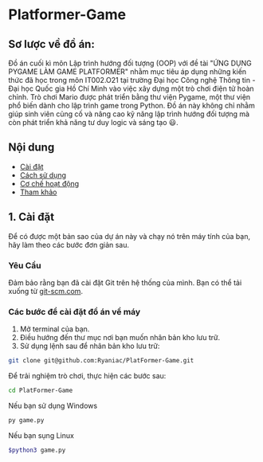 # Platformer-Game
## Sơ lược về đồ án:  
Đồ án cuối kì môn Lập trình hướng đối tượng (OOP) với đề tài "ỨNG DỤNG PYGAME LÀM GAME PLATFORMER" nhằm mục tiêu áp dụng những kiến thức đã học trong môn IT002.O21 tại trường Đại học Công nghệ Thông tin - Đại học Quốc gia Hồ Chí Minh vào việc xây dựng một trò chơi điện tử hoàn chỉnh. Trò chơi Mario được phát triển bằng thư viện Pygame, một thư viện phổ biến dành cho lập trình game trong Python. Đồ án này không chỉ nhằm giúp sinh viên củng cố và nâng cao kỹ năng lập trình hướng đối tượng mà còn phát triển khả năng tư duy logic và sáng tạo :smiley:.

## Nội dung
- [Cài đặt](#Cài_đặt)
- [Cách sử dụng](#Cách_sử_dụng)
- [Cơ chế hoạt động](#Cơ_chế_hoạt_động)
- [Tham khảo](#Tham_khảo)


## 1. Cài đặt 

Để có được một bản sao của dự án này và chạy nó trên máy tính của bạn, hãy làm theo các bước đơn giản sau.

### Yêu Cầu

Đảm bảo rằng bạn đã cài đặt Git trên hệ thống của mình. Bạn có thể tải xuống từ [git-scm.com](https://git-scm.com/).

### Các bước để cài đặt đồ án về máy

1. Mở terminal của bạn.
2. Điều hướng đến thư mục nơi bạn muốn nhân bản kho lưu trữ.
3. Sử dụng lệnh sau để nhân bản kho lưu trữ:

```bash
git clone git@github.com:Ryaniac/PlatFormer-Game.git
```
Để trải nghiệm trò chơi, thực hiện các bước sau:

```bash
cd PlatFormer-Game
```
Nếu bạn sử dụng Windows
```bash
py game.py
```
Nếu bạn sụng Linux
```bash
$python3 game.py
```
